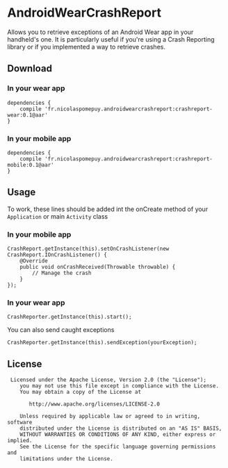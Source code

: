 AndroidWearCrashReport
======================
Allows you to retrieve exceptions of an Android Wear app in your handheld's one. It is particularly useful if you're using a Crash Reporting library or if you implemented a way to retrieve crashes.

## Download

### In your wear app
```
dependencies {
    compile 'fr.nicolaspomepuy.androidwearcrashreport:crashreport-wear:0.1@aar'
}
```

### In your mobile app
```
dependencies {
    compile 'fr.nicolaspomepuy.androidwearcrashreport:crashreport-mobile:0.1@aar'
}
```

## Usage

To work, these lines should be added int the onCreate method of your ```Application``` or main ```Activity``` class

### In your mobile app
```
CrashReport.getInstance(this).setOnCrashListener(new CrashReport.IOnCrashListener() {
    @Override
    public void onCrashReceived(Throwable throwable) {
        // Manage the crash
    }
});
```

### In your wear app
```
CrashReporter.getInstance(this).start();
```

You can also send caught exceptions

```
CrashReporter.getInstance(this).sendException(yourException);
```

## License

```
 Licensed under the Apache License, Version 2.0 (the "License");
    you may not use this file except in compliance with the License.
    You may obtain a copy of the License at

       http://www.apache.org/licenses/LICENSE-2.0

    Unless required by applicable law or agreed to in writing, software
    distributed under the License is distributed on an "AS IS" BASIS,
    WITHOUT WARRANTIES OR CONDITIONS OF ANY KIND, either express or implied.
    See the License for the specific language governing permissions and
    limitations under the License.
```
